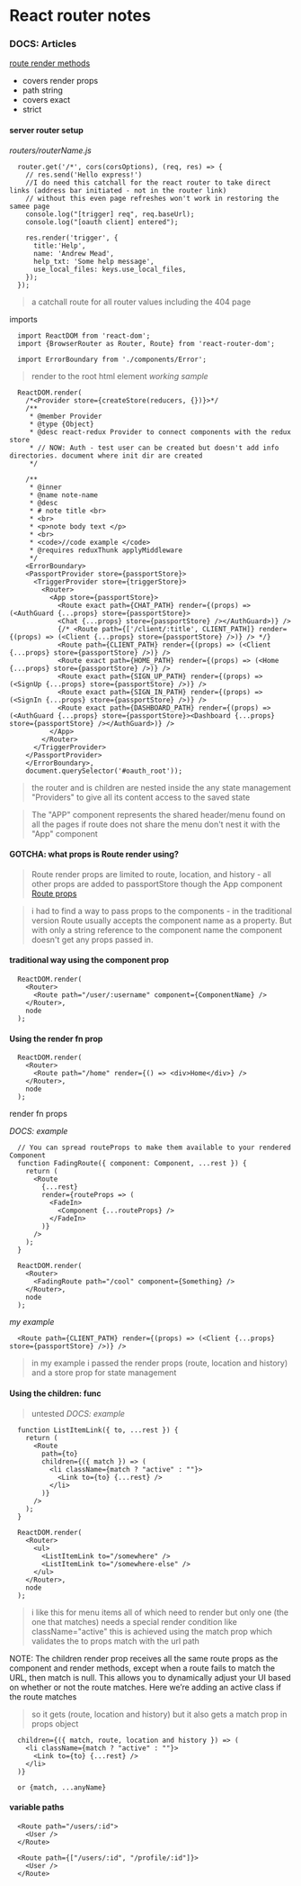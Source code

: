 # React router notes

### DOCS: Articles
[route render methods](https://v5.reactrouter.com/web/api/Route/route-render-methods)   

- covers render props
- path string
- covers exact
- strict

#### server router setup
*routers/routerName.js*
```
  router.get('/*', cors(corsOptions), (req, res) => {
    // res.send('Hello express!')
    //I do need this catchall for the react router to take direct links (address bar initiated - not in the router link)
    // without this even page refreshes won't work in restoring the samee page
    console.log("[trigger] req", req.baseUrl);
    console.log("[oauth client] entered");

    res.render('trigger', {
      title:'Help',
      name: 'Andrew Mead',
      help_txt: 'Some help message',
      use_local_files: keys.use_local_files,
    });
  });
```
> a catchall route for all router values including the 404 page   
> 

imports

```
  import ReactDOM from 'react-dom';
  import {BrowserRouter as Router, Route} from 'react-router-dom';

  import ErrorBoundary from './components/Error';
```

> render to the root html element
*working sample*
```
  ReactDOM.render(
    /*<Provider store={createStore(reducers, {})}>*/
    /**
     * @member Provider
     * @type {Object}
     * @desc react-redux Provider to connect components with the redux store
     * // NOW: Auth - test user can be created but doesn't add info directories. document where init dir are created
     */

    /**
     * @inner
     * @name note-name
     * @desc
     * # note title <br>
     * <br>
     * <p>note body text </p>
     * <br>
     * <code>//code example </code>
     * @requires reduxThunk applyMiddleware
     */
    <ErrorBoundary>
    <PassportProvider store={passportStore}>
      <TriggerProvider store={triggerStore}>
        <Router>
          <App store={passportStore}>
            <Route exact path={CHAT_PATH} render={(props) => (<AuthGuard {...props} store={passportStore}>
            <Chat {...props} store={passportStore} /></AuthGuard>)} />
            {/* <Route path={['/client/:title', CLIENT_PATH]} render={(props) => (<Client {...props} store={passportStore} />)} /> */}
            <Route path={CLIENT_PATH} render={(props) => (<Client {...props} store={passportStore} />)} />
            <Route exact path={HOME_PATH} render={(props) => (<Home {...props} store={passportStore} />)} />
            <Route exact path={SIGN_UP_PATH} render={(props) => (<SignUp {...props} store={passportStore} />)} />
            <Route exact path={SIGN_IN_PATH} render={(props) => (<SignIn {...props} store={passportStore} />)} />
            <Route exact path={DASHBOARD_PATH} render={(props) => (<AuthGuard {...props} store={passportStore}><Dashboard {...props} store={passportStore} /></AuthGuard>)} />
          </App>
        </Router>
      </TriggerProvider>
    </PassportProvider>
    </ErrorBoundary>,
    document.querySelector('#oauth_root'));
```
> the router and is children are nested inside the any state management "Providers" to give all its content access to
> the saved state

> The "APP" component represents the shared header/menu found on all the pages if route does not share the menu don't nest it with the "App" component

#### GOTCHA: what props is Route render using?
> Route render props are limited to route, location, and history - all other props are added to 
> passportStore though the App component
[Route props](https://reactrouter.com/web/api/Route/route-render-methods)

> i had to find a way to pass props to the components - in the traditional version Route usually accepts the component name as a property.  But with only a string reference to the component name the component doesn't get any props passed in.

#### traditional way using the component prop

```
  ReactDOM.render(
    <Router>
      <Route path="/user/:username" component={ComponentName} />
    </Router>,
    node
  );
```


#### Using the render fn prop

```
  ReactDOM.render(
    <Router>
      <Route path="/home" render={() => <div>Home</div>} />
    </Router>,
    node
  );
```

render fn props

*DOCS: example*
```
  // You can spread routeProps to make them available to your rendered Component
  function FadingRoute({ component: Component, ...rest }) {
    return (
      <Route
        {...rest}
        render={routeProps => (
          <FadeIn>
            <Component {...routeProps} />
          </FadeIn>
        )}
      />
    );
  }

  ReactDOM.render(
    <Router>
      <FadingRoute path="/cool" component={Something} />
    </Router>,
    node
  );
```

*my example*

```
  <Route path={CLIENT_PATH} render={(props) => (<Client {...props} store={passportStore} />)} />
```
> in my example i passed the render props (route, location and history) and a store prop for state management

#### Using the children: func

> untested
*DOCS: example*
```
  function ListItemLink({ to, ...rest }) {
    return (
      <Route
        path={to}
        children={({ match }) => (
          <li className={match ? "active" : ""}>
            <Link to={to} {...rest} />
          </li>
        )}
      />
    );
  }

  ReactDOM.render(
    <Router>
      <ul>
        <ListItemLink to="/somewhere" />
        <ListItemLink to="/somewhere-else" />
      </ul>
    </Router>,
    node
  );
```
> i like this for menu items all of which need to render but only one (the one that matches) needs a special 
> render condition like className="active" this is achieved using the match prop which validates the to props 
> match with the url path

NOTE: The children render prop receives all the same route props as the component and render methods, except when a route fails to match the URL, then match is null. This allows you to dynamically adjust your UI based on whether or not the route matches. Here we’re adding an active class if the route matches

> so it gets (route, location and history) but it also gets a match prop in props object

```
  children={({ match, route, location and history }) => (
    <li className={match ? "active" : ""}>
      <Link to={to} {...rest} />
    </li>
  )}

  or {match, ...anyName}

```

#### variable paths

```
  <Route path="/users/:id">
    <User />
  </Route>

  <Route path={["/users/:id", "/profile/:id"]}>
    <User />
  </Route>
```